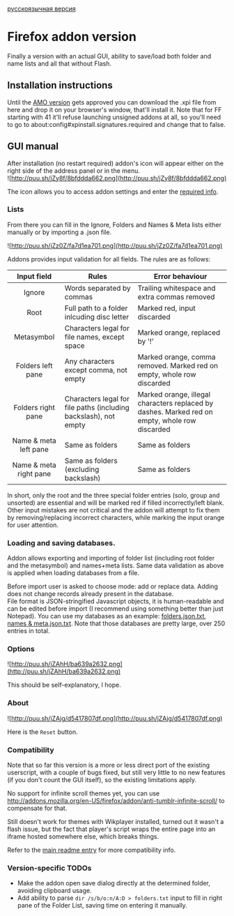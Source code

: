 [русскоязычная версия](https://github.com/Seedmanc/Tumblr-image-sorter/blob/master/!Firefox%20addon/README.rus.md)

# Firefox addon version

Finally a version with an actual GUI, ability to save/load both folder and name lists and all that without Flash.

## Installation instructions

Until the [AMO version](https://addons.mozilla.org/en-US/firefox/addon/tumblr-image-sorter/) gets approved you can download the .xpi file from here and drop it on your browser's window, that'll install it. Note that for FF starting with 41 it'll refuse launching unsigned addons at all, so you'll need to go to about:config#xpinstall.signatures.required and change that to false.

## GUI manual

After installation (no restart required) addon's icon will appear either on the right side of the address panel or in the menu.  
  ![http://puu.sh/jZy8f/8bfddda662.png](http://puu.sh/jZy8f/8bfddda662.png)  
  
The icon allows you to access addon settings and enter the [required info](https://github.com/Seedmanc/Tumblr-image-sorter/blob/master/README.md#data-required-for-the-script).

### Lists

From there you can fill in the Ignore, Folders and Names & Meta lists either manually or by importing a .json file.

![http://puu.sh/jZz0Z/fa7d1ea701.png](http://puu.sh/jZz0Z/fa7d1ea701.png)

Addons provides input validation for all fields. The rules are as follows:

|Input field  |Rules| Error behaviour | 
|:-:          |---  |---              |
|Ignore|Words separated by commas|Trailing whitespace and extra commas removed|
|Root| Full path to a folder inlcuding disc letter  |Marked red, input discarded|  
|Metasymbol|Characters legal for file names, except space| Marked orange, replaced by '!'|
|Folders left pane| Any characters except comma, not empty|Marked orange, comma removed. Marked red on empty, whole row discarded|
|Folders right pane|Characters legal for file paths (including backslash), not empty|Marked orange, illegal characters replaced by dashes. Marked red on empty, whole row discarded|
|Name & meta left pane|Same as folders|Same as folders|
|Name & meta right pane|Same as folders (excluding backslash)|Same as folders|

In short, only the root and the three special folder entries (solo, group and unsorted) are essential and will be marked red if filled incorrectly/left blank. Other input mistakes are not critical and the addon will attempt to fix them by removing/replacing incorrect characters, while marking the input orange for user attention.

### Loading and saving databases.

Addon allows exporting and importing of folder list (including root folder and the metasymbol) and names+meta lists. Same data validation as above is applied when loading databases from a file. 

Before import user is asked to choose mode: add or replace data. Adding does not change records already present in the database.  
  File format is JSON-stringified Javascript objects, it is human-readable and can be edited before import (I recommend using something better than just Notepad). You can use my databases as an example: [folders.json.txt](https://github.com/Seedmanc/Tumblr-image-sorter/blob/master/!Firefox%20addon/folders.json.txt), [names & meta.json.txt](https://github.com/Seedmanc/Tumblr-image-sorter/blob/master/names%20%26%20meta.json.txt). Note that those databases are pretty large, over 250 entries in total.

### Options

![http://puu.sh/jZAhH/ba639a2632.png](http://puu.sh/jZAhH/ba639a2632.png)

This should be self-explanatory, I hope.

### About

![http://puu.sh/jZAjg/d5417807df.png](http://puu.sh/jZAjg/d5417807df.png)

Here is the `Reset` button.

### Compatibility

Note that so far this version is a more or less direct port of the existing userscript, with a couple of bugs fixed, but still very little to no new features (if you don't count the GUI itself), so the existing limitations apply.

No support for infinite scroll themes yet, you can use http://addons.mozilla.org/en-US/firefox/addon/anti-tumblr-infinite-scroll/ to compensate for that.

Still doesn't work for themes with Wikplayer installed, turned out it wasn't a flash issue, but the fact that player's script wraps the entire page into an iframe hosted somewhere else, which breaks things.

Refer to the [main readme entry](https://github.com/Seedmanc/Tumblr-image-sorter#compatibility) for more compatibility info.

### Version-specific TODOs

* Make the addon open save dialog directly at the determined folder, avoiding clipboard usage.
* Add ability to parse `dir /s/b/o:n/A:D > folders.txt` input to fill in right pane of the Folder List, saving time on entering it manually.
